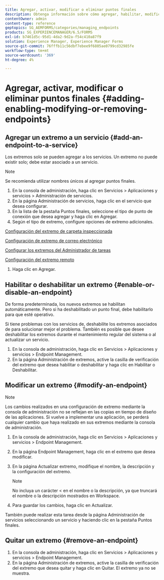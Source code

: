 ```yaml
---
title: Agregar, activar, modificar o eliminar puntos finales
description: Obtenga información sobre cómo agregar, habilitar, modificar y quitar extremos.
contentOwner: admin
content-type: reference
geptopics: SG_AEMFORMS/categories/managing_endpoints
products: SG_EXPERIENCEMANAGER/6.5/FORMS
exl-id: b7461d5c-95d1-4da2-9d2a-f54c410a87f9
solution: Experience Manager, Experience Manager Forms
source-git-commit: 76fffb11c56dbf7ebee9f6805ae0799cd32985fe
workflow-type: tm+mt
source-wordcount: '369'
ht-degree: 4%

---
```


# Agregar, activar, modificar o eliminar puntos finales {#adding-enabling-modifying-or-removing-endpoints}

## Agregar un extremo a un servicio {#add-an-endpoint-to-a-service}

Los extremos solo se pueden agregar a los servicios. Un extremo no puede existir solo; debe estar asociado a un servicio.

>[!NOTE]
>
>Se recomienda utilizar nombres únicos al agregar puntos finales.

1. En la consola de administración, haga clic en Servicios > Aplicaciones y servicios > Administración de servicios.
1. En la página Administración de servicios, haga clic en el servicio que desea configurar.
1. En la lista de la pestaña Puntos finales, seleccione el tipo de punto de conexión que desea agregar y haga clic en Agregar.
1. Según el tipo de extremo, configure opciones de extremo adicionales.

[Configuración del extremo de carpeta inspeccionada](/help/forms/using/admin-help/configuring-watched-folder-endpoints.md#watched-folder-endpoint-settings)

[Configuración de extremo de correo electrónico](/help/forms/using/admin-help/configuring-email-endpoints.md#email-endpoint-settings)

[Configurar los extremos del Administrador de tareas](/help/forms/using/admin-help/configuring-task-manager-endpoints.md#configuring-task-manager-endpoints)

[Configuración del extremo remoto](/help/forms/using/admin-help/configuring-remoting-endpoints.md#remoting-endpoint-settings)

1. Haga clic en Agregar.

## Habilitar o deshabilitar un extremo {#enable-or-disable-an-endpoint}

De forma predeterminada, los nuevos extremos se habilitan automáticamente. Pero si ha deshabilitado un punto final, debe habilitarlo para que esté operativo.

Si tiene problemas con los servicios de, deshabilite los extremos asociados de para solucionar mejor el problema. También es posible que desee deshabilitar los extremos durante el mantenimiento regular del sistema o al actualizar un servicio.

1. En la consola de administración, haga clic en Servicios > Aplicaciones y servicios > Endpoint Management.
1. En la página Administración de extremos, active la casilla de verificación del extremo que desea habilitar o deshabilitar y haga clic en Habilitar o Deshabilitar.

## Modificar un extremo {#modify-an-endpoint}

>[!NOTE]
>
>Los cambios realizados en una configuración de extremo mediante la consola de administración no se reflejan en las copias en tiempo de diseño de las aplicaciones. Si vuelve a implementar una aplicación, se perderá cualquier cambio que haya realizado en sus extremos mediante la consola de administración.

1. En la consola de administración, haga clic en Servicios > Aplicaciones y servicios > Endpoint Management.
1. En la página Endpoint Management, haga clic en el extremo que desea modificar.
1. En la página Actualizar extremo, modifique el nombre, la descripción y la configuración del extremo.

   >[!NOTE]
   >
   >No incluya un carácter &lt; en el nombre o la descripción, ya que truncará el nombre o la descripción mostrados en Workspace.

1. Para guardar los cambios, haga clic en Actualizar.

También puede realizar esta tarea desde la página Administración de servicios seleccionando un servicio y haciendo clic en la pestaña Puntos finales.

## Quitar un extremo {#remove-an-endpoint}

1. En la consola de administración, haga clic en Servicios > Aplicaciones y servicios > Endpoint Management.
1. En la página Administración de extremos, active la casilla de verificación del extremo que desea quitar y haga clic en Quitar. El extremo ya no se muestra.
